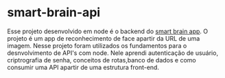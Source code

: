 # smart-brain-api

Esse projeto desenvolvido em node é o backend do [smart brain app](https://github.com/michael23-lopes/smart-brain-app). O projeto é um app de reconhecimento de face 
apartir da URL de uma imagem. Nesse projeto foram utilizados os fundamentos para o desnvolvimento de API's com node. Nele aprendi autenticação de usuário, criptrografia de senha,
conceitos de rotas,banco de dados e como consumir uma API apartir de uma estrutura front-end.
